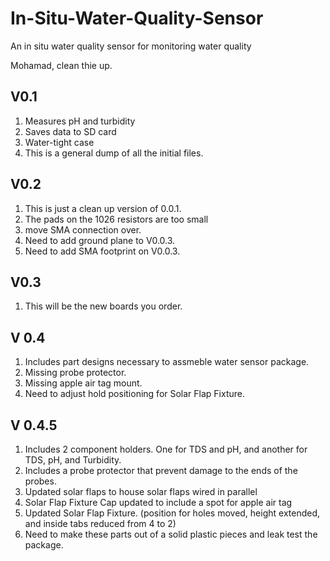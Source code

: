# In-Situ-Water-Quality-Sensor
An in situ water quality sensor for monitoring water quality

Mohamad, clean thie up. 

## V0.1
1. Measures pH and turbidity 
1. Saves data to SD card
1. Water-tight case 
1. This is a general dump of all the initial files. 

## V0.2
1. This is just a clean up version of 0.0.1. 
1. The pads on the 1026 resistors are too small
1. move SMA connection over.
1. Need to add ground plane to V0.0.3.
1. Need to add SMA footprint on V0.0.3.

## V0.3
1. This will be the new boards you order. 



## V 0.4
1. Includes part designs necessary to assmeble water sensor package.
2. Missing probe protector.
3. Missing apple air tag mount.
4. Need to adjust hold positioning for Solar Flap Fixture.


## V 0.4.5 
1. Includes 2 component holders. One for TDS and pH, and another for TDS, pH, and Turbidity.
2. Includes a probe protector that prevent damage to the ends of the probes.
3. Updated solar flaps to house solar flaps wired in parallel
4. Solar Flap Fixture Cap updated to include a spot for apple air tag
5. Updated Solar Flap Fixture. (position for holes moved, height extended, and inside tabs reduced from 4 to 2)
6. Need to make these parts out of a solid plastic pieces and leak test the package.






















